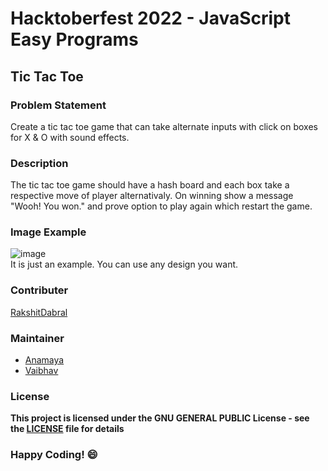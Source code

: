 # Hacktoberfest 2022 - JavaScript Easy Programs

## Tic Tac Toe 

### Problem Statement
Create a tic tac toe game that can take alternate inputs with click on boxes for X & O with sound effects.

### Description
The tic tac toe game should have a hash board and each box take a respective move of player alternativaly.
On winning show a message "Wooh! You won." and prove option to play again which restart the game.

### Image Example
![image](https://media.geeksforgeeks.org/wp-content/uploads/20201126154009/Screenshot20201126TICTACTOE2.png)
<br>It is just an example. You can use any design you want.

### Contributer
[RakshitDabral](https://github.com/rakshitdabral)

### Maintainer
- [Anamaya](https://www.linkedin.com/in/anamaya1729/)
- [Vaibhav](https://https://www.linkedin.com/in/vaibhava17/)

### License
**This project is licensed under the GNU GENERAL PUBLIC License - see the [LICENSE](../LICENSE) file for details**

### Happy Coding! :smile: